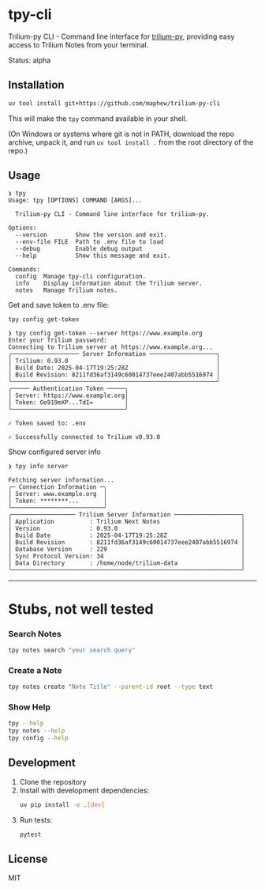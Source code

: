 # tpy-cli

Trilium-py CLI - Command line interface for [trilium-py][trilium-py], providing easy access to Trilium Notes from your terminal.

Status: alpha

## Installation

```bash
uv tool install git+https://github.com/maphew/trilium-py-cli
```

This will make the `tpy` command available in your shell. 

(On Windows or systems where git is not in PATH, download the repo archive, unpack it, and run `uv tool install .` from the root directory of the repo.)

## Usage

```
❯ tpy
Usage: tpy [OPTIONS] COMMAND [ARGS]...

  Trilium-py CLI - Command line interface for trilium-py.

Options:
  --version        Show the version and exit.
  --env-file FILE  Path to .env file to load
  --debug          Enable debug output
  --help           Show this message and exit.

Commands:
  config  Manage tpy-cli configuration.
  info    Display information about the Trilium server.
  notes   Manage Trilium notes.
```

Get and save token to .env file:

```
tpy config get-token
```

```
❯ tpy config get-token --server https://www.example.org
Enter your Trilium password: 
Connecting to Trilium server at https://www.example.org...
╭─────────────────── Server Information ───────────────────╮
│ Trilium: 0.93.0                                          │
│ Build Date: 2025-04-17T19:25:28Z                         │
│ Build Revision: 8211fd36af3149c60014737eee2407abb5516974 │
╰──────────────────────────────────────────────────────────╯
╭───── Authentication Token ─────╮
│ Server: https://www.example.org│
│ Token: Oo919mXP...TdI=         │
╰────────────────────────────────╯

✓ Token saved to: .env

✓ Successfully connected to Trilium v0.93.0
```

Show configured server info

```
❯ tpy info server
```

```
Fetching server information...
╭─ Connection Information ─╮
│ Server: www.example.org  │
│ Token: ********...       │
╰──────────────────────────╯
╭────────────────── Trilium Server Information ───────────────────╮
│ Application          : Trilium Next Notes                       │
│ Version              : 0.93.0                                   │
│ Build Date           : 2025-04-17T19:25:28Z                     │
│ Build Revision       : 8211fd36af3149c60014737eee2407abb5516974 │
│ Database Version     : 229                                      │
│ Sync Protocol Version: 34                                       │
│ Data Directory       : /home/node/trilium-data                  │
╰─────────────────────────────────────────────────────────────────╯
```

-----

# Stubs, not well tested

### Search Notes

```bash
tpy notes search "your search query"
```

### Create a Note

```bash
tpy notes create "Note Title" --parent-id root --type text
```

### Show Help

```bash
tpy --help
tpy notes --help
tpy config --help
```

## Development

1. Clone the repository
2. Install with development dependencies:
   ```bash
   uv pip install -e .[dev]
   ```
3. Run tests:
   ```bash
   pytest
   ```

## License

MIT


[trilium-py]: https://github.com/Nriver/trilium-py